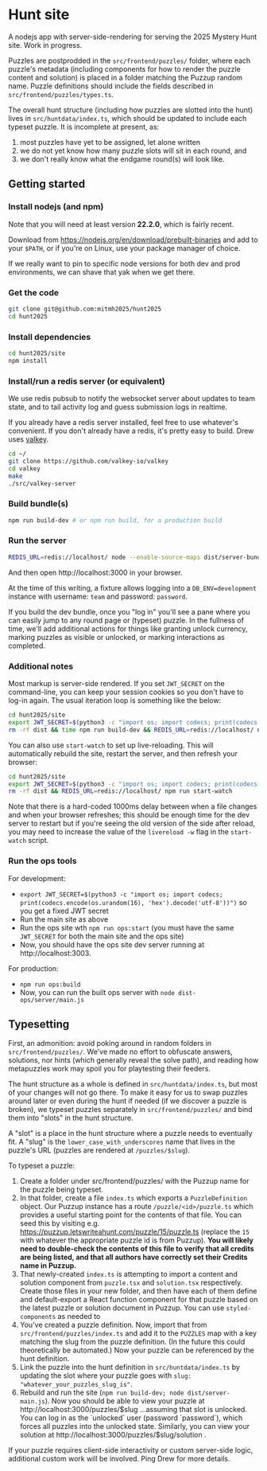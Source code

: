 # Hunt site

A nodejs app with server-side-rendering for serving the 2025 Mystery Hunt site.
Work in progress.

Puzzles are postprodded in the `src/frontend/puzzles/` folder, where each puzzle's
metadata (including components for how to render the puzzle content and
solution) is placed in a folder matching the Puzzup random name. Puzzle
definitions should include the fields described in `src/frontend/puzzles/types.ts`.

The overall hunt structure (including how puzzles are slotted into the hunt)
lives in `src/huntdata/index.ts`, which should be updated to include each typeset
puzzle. It is incomplete at present, as:

1. most puzzles have yet to be assigned, let alone written
2. we do not yet know how many puzzle slots will sit in each round, and
3. we don't really know what the endgame round(s) will look like.

## Getting started

### Install nodejs (and npm)

Note that you will need at least version **22.2.0**, which is fairly recent.

Download from https://nodejs.org/en/download/prebuilt-binaries and add to your
`$PATH`, or if you're on Linux, use your package manager of choice.

If we really want to pin to specific node versions for both dev and prod
environments, we can shave that yak when we get there.

### Get the code

```sh
git clone git@github.com:mitmh2025/hunt2025
cd hunt2025
```

### Install dependencies

```sh
cd hunt2025/site
npm install
```

### Install/run a redis server (or equivalent)

We use redis pubsub to notify the websocket server about updates to team state,
and to tail activity log and guess submission logs in realtime.

If you already have a redis server installed, feel free to use whatever's
convenient. If you don't already have a redis, it's pretty easy to build.
Drew uses [valkey](https://github.com/valkey-io/valkey).

```sh
cd ~/
git clone https://github.com/valkey-io/valkey
cd valkey
make
./src/valkey-server
```

### Build bundle(s)

```sh
npm run build-dev # or npm run build, for a production build
```

### Run the server

```sh
REDIS_URL=redis://localhost/ node --enable-source-maps dist/server-bundle.js # listens on port 3000
```

And then open http://localhost:3000 in your browser.

At the time of this writing, a fixture allows logging into a `DB_ENV=development`
instance with username: `team` and password: `password`.

If you build the dev bundle, once you "log in" you'll see a pane where you can
easily jump to any round page or (typeset) puzzle. In the fullness of time,
we'll add additional actions for things like granting unlock currency, marking
puzzles as visible or unlocked, or marking interactions as completed.

### Additional notes

Most markup is server-side rendered. If you set `JWT_SECRET` on the
command-line, you can keep your session cookies so you don't have to log-in
again. The usual iteration loop is something like the below:

```sh
cd hunt2025/site
export JWT_SECRET=$(python3 -c "import os; import codecs; print(codecs.encode(os.urandom(16), 'hex').decode('utf-8'))")
rm -rf dist && time npm run build-dev && REDIS_URL=redis://localhost/ node --enable-source-maps dist/server-bundle.js
```

You can also use `start-watch` to set up live-reloading. This will automatically
rebuild the site, restart the server, and then refresh your browser:

```sh
cd hunt2025/site
export JWT_SECRET=$(python3 -c "import os; import codecs; print(codecs.encode(os.urandom(16), 'hex').decode('utf-8'))")
rm -rf dist && REDIS_URL=redis://localhost/ npm run start-watch
```

Note that there is a hard-coded 1000ms delay between when a file changes and
when your browser refreshes; this should be enough time for the dev server to
restart but if you're seeing the old version of the side after reload, you
may need to increase the value of the `livereload -w` flag in the `start-watch`
script.

### Run the ops tools

For development:

- `export JWT_SECRET=$(python3 -c "import os; import codecs; print(codecs.encode(os.urandom(16), 'hex').decode('utf-8'))")` so you get a fixed JWT secret
- Run the main site as above
- Run the ops site wth `npm run ops:start` (you must have the same `JWT_SECRET` for both the main site and the ops site)
- Now, you should have the ops site dev server running at http://localhost:3003.

For production:

- `npm run ops:build`
- Now, you can run the built ops server with `node dist-ops/server/main.js`

## Typesetting

First, an admonition: avoid poking around in random folders in
`src/frontend/puzzles/`. We've made no effort to obfuscate answers, solutions,
nor hints (which generally reveal the solve path), and reading how metapuzzles
work may spoil you for playtesting their feeders.

The hunt structure as a whole is defined in `src/huntdata/index.ts`, but most
of your changes will not go there. To make it easy for us to swap puzzles
around later or even during the hunt if needed (if we discover a puzzle is
broken), we typeset puzzles separately in `src/frontend/puzzles/` and bind them
into "slots" in the hunt structure.

A "slot" is a place in the hunt structure where a puzzle needs to eventually
fit. A "slug" is the `lower_case_with_underscores` name that lives in the
puzzle's URL (puzzles are rendered at `/puzzles/$slug`).

To typeset a puzzle:

1. Create a folder under src/frontend/puzzles/ with the Puzzup name for the puzzle being typeset.
2. In that folder, create a file `index.ts` which exports a `PuzzleDefinition`
   object. Our Puzzup instance has a route `/puzzle/<id>/puzzle.ts` which
   provides a useful starting point for the contents of that file. You can
   seed this by visiting e.g.
   https://puzzup.letswriteahunt.com/puzzle/15/puzzle.ts (replace the `15` with
   whatever the appropriate puzzle id is from Puzzup). **You will likely need
   to double-check the contents of this file to verify that all credits are
   being listed, and that all authors have correctly set their Credits name in
   Puzzup.**
3. That newly-created `index.ts` is attempting to import a content and solution
   component from `puzzle.tsx` and `solution.tsx` respectively. Create those
   files in your new folder, and then have each of them define and
   default-export a React function component for that puzzle based on the
   latest puzzle or solution document in Puzzup. You can use
   `styled-components` as needed to
4. You've created a puzzle definition. Now, import that from
   `src/frontend/puzzles/index.ts` and add it to the `PUZZLES` map with a key
   matching the slug from the puzzle definition. (In the future this could
   theoretically be automated.) Now your puzzle can be referenced by the hunt
   definition.
5. Link the puzzle into the hunt definition in `src/huntdata/index.ts` by
   updating the slot where your puzzle goes with `slug: "whatever_your_puzzles_slug_is"`.
6. Rebuild and run the site (`npm run build-dev; node dist/server-main.js`).
   Now you should be able to view your puzzle at
   http://localhost:3000/puzzles/$slug ...assuming that slot is unlocked.  You
   can log in as the `unlocked` user (password `password`), which forces all
   puzzles into the unlocked state.  Similarly, you can view your solution at
   http://localhost:3000/puzzles/$slug/solution .

If your puzzle requires client-side interactivity or custom server-side logic,
additional custom work will be involved. Ping Drew for more details.
